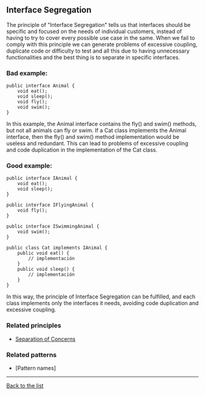 ## Interface Segregation

The principle of "Interface Segregation" tells us that interfaces should be specific and focused on the needs of individual customers, instead of having to try to cover every possible use case in the same. When we fail to comply with this principle we can generate problems of excessive coupling, duplicate code or difficulty to test and all this due to having unnecessary functionalities and the best thing is to separate in specific interfaces.

### Bad example:

```
public interface Animal {
    void eat();
    void sleep();
    void fly();
    void swim();
}
```
In this example, the Animal interface contains the fly() and swim() methods, but not all animals can fly or swim. If a Cat class implements the Animal interface, then the fly() and swim() method implementation would be useless and redundant. This can lead to problems of excessive coupling and code duplication in the implementation of the Cat class.

### Good example:

```
public interface IAnimal {
    void eat();
    void sleep();
}

public interface IFlyingAnimal {
    void fly();
}

public interface ISwimmingAnimal {
    void swim();
}

public class Cat implements IAnimal {
    public void eat() {
        // implementación
    }
    public void sleep() {
        // implementación
    }
}
```
In this way, the principle of Interface Segregation can be fulfilled, and each class implements only the interfaces it needs, avoiding code duplication and excessive coupling.

### Related principles

- [Separation of Concerns](../general/separationofconcerns.md)

### Related patterns

- [Pattern names]

---
[Back to the list](./README.md)